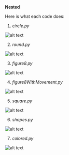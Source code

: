 <b>Nested</b>

Here is what each code does:

1) _circle.py_

![alt text](./circles.png?raw=true)

2) _round.py_

![alt text](./round.png?raw=true)

3) _figure8.py_

![alt text](./figure8.png?raw=true)

4) _figure8WithMovement.py_

![alt text](./figure8W.png?raw=true)

5) _square.py_

![alt text](./square.png?raw=true)

6) _shapes.py_

![alt text](./shapes.png?raw=true)

7) _colored.py_

![alt text](./colored.png?raw=true)
